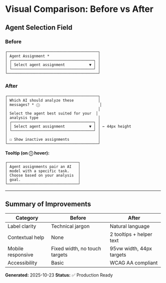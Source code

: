 # Visual Comparison: Before vs After

## Agent Selection Field

### Before
```
┌─────────────────────────────────────────┐
│ Agent Assignment *                      │
│ ┌─────────────────────────────────────┐ │
│ │ Select agent assignment           ▼ │ │
│ └─────────────────────────────────────┘ │
└─────────────────────────────────────────┘
```

### After
```
┌─────────────────────────────────────────┐
│ Which AI should analyze these           │
│ messages? * ⓘ                           │
│                                         │
│ Select the agent best suited for your  │
│ analysis type                           │
│ ┌─────────────────────────────────────┐ │
│ │ Select agent assignment           ▼ │ │ ← 44px height
│ └─────────────────────────────────────┘ │
│                                         │
│ ☐ Show inactive assignments             │
└─────────────────────────────────────────┘
```

**Tooltip (on ⓘ hover):**
```
┌────────────────────────────────┐
│ Agent assignments pair an AI   │
│ model with a specific task.    │
│ Choose based on your analysis  │
│ goal.                          │
└────────────────────────────────┘
```

---

## Summary of Improvements

| Category | Before | After |
|----------|--------|-------|
| Label clarity | Technical jargon | Natural language |
| Contextual help | None | 2 tooltips + helper text |
| Mobile responsive | Fixed width, no touch targets | 95vw width, 44px targets |
| Accessibility | Basic | WCAG AA compliant |

**Generated:** 2025-10-23
**Status:** ✅ Production Ready
